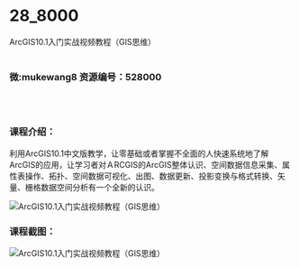 # 28_8000
ArcGIS10.1入门实战视频教程（GIS思维）
<br/></br>
<h3>微:mukewang8 资源编号：528000</h3>
<br/></br>
<h3>课程介绍：</h3>
<p>利用<a title="查看与 ArcGIS10 相关的文章" target="_blank">ArcGIS10</a>.1中文版教学，让零基础或者掌握不全面的人快速系统地了解ArcGIS的应用，让学习者对ＡRCGIS的ArcGIS整体认识、空间数据信息采集、属性表操作、拓扑、空间数据可视化、出图、数据更新、投影变换与格式转换、矢量、栅格数据空间分析有一个全新的认识。</p>
<p><img src="https://www.ko996.com/wp-content/uploads/img/2019/10/356-43-300x225.jpg" alt="ArcGIS10.1入门实战视频教程（GIS思维）"></p>
<h3>课程截图：</h3>
<p><img src="https://www.ko996.com/wp-content/uploads/img/2019/10/1-94.png" alt="ArcGIS10.1入门实战视频教程（GIS思维）"></p>
<p>&nbsp;</p>
